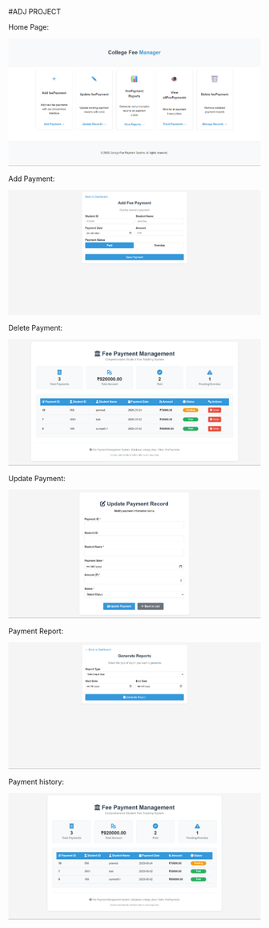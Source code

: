 #ADJ PROJECT

Home Page:

![Alt text](images/homePage.png)

Add Payment:

![Alt text](images/addPayment.png)

Delete Payment:

![Alt text](images/delete.png)

Update Payment:

![Alt text](images/update.png)

Payment Report:

![Alt text](images/report.png)

Payment history:

![Alt text](images/display.png)

